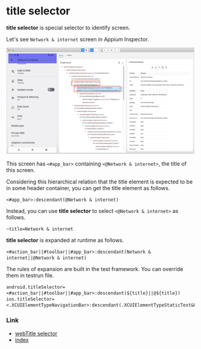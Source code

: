 # title selector

**title selector** is special selector to identify screen.

Let's see `Network & internet` screen in Appium Inspector.

![Optimizing end of scroll](../../../basic/_images/title_selector.png)

This screen has `<#app_bar>` containing `<@Network & internet>`, the title of this screen.

Considering this hierarchical relation that the title element is expected to be in some header container, you can get
the title element as follows.

```
<#app_bar>:descendant(@Network & internet)
```

Instead, you can use **title selector** to select `<@Network & internet>` as follows.

```
~title=Network & internet
```

**title selector** is expanded at runtime as follows.

```
<#action_bar||#toolbar||#app_bar>:descendant(Network & internet||@Network & internet)
```

The rules of expansion are built in the test framework.
You can override them in testrun file.

```properties
android.titleSelector=<#action_bar||#toolbar||#app_bar>:descendant(${title}||@${title})
ios.titleSelector=<.XCUIElementTypeNavigationBar>:descendant(.XCUIElementTypeStaticText&&${title})
```

### Link

- [webTitle selector](webtitle_selector.md)
- [index](../../../index.md)

